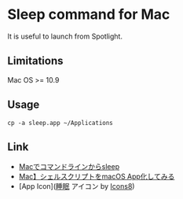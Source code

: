 # Sleep command for Mac

It is useful to launch from Spotlight.

## Limitations

Mac OS >= 10.9

## Usage

```
cp -a sleep.app ~/Applications
```

## Link
- [Macでコマンドラインからsleep](https://qiita.com/cakipy/items/f4d1188dfa4b0982ef4d)
- [Mac】シェルスクリプトをmacOS App化してみる](https://qiita.com/soh19/items/7b3393266ec74378b58a)
- [App Icon](<a target="_blank" href="https://icons8.com/icon/10140/%E7%9D%A1%E7%9C%A0">睡眠</a> アイコン by <a target="_blank" href="https://icons8.com">Icons8</a>)

